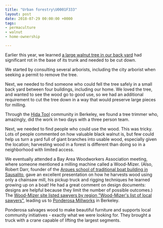 ```yaml
---
title: "Urban forestry\U0001F333"
layout: post
date: 2018-07-29 00:00:00 +0000
tags:
- permaculture
- walnut
- home-ownership

---
```

Earlier this year, we learned [a large walnut tree in our back yard](walnut-guild "My notes about our walnut tree") had significant rot in the base of its trunk and needed to be cut down.

We started by consulting several arborists, including the city arborist when seeking a permit to remove the tree.

Next, we needed to find someone who could fell the tree safely in a small back yard between four buildings, including our home. We loved the tree, and wanted to see the wood go to good use, so we had an additional requirement to cut the tree down in a way that would preserve large pieces for milling.

Through the [Hida Tool](https://www.hidatool.com/ "Hida Tool's website") community in  Berkeley, we found a tree trimmer who, amazingly, did the work in two days with a three person team.

Next, we needed to find people who could use the wood. This was tricky. Lots of people commented on how valuable black walnut is, but few could help us turn a yard full of giant branches into usable wood, especially given the location; harvesting wood in a forest is different than doing so in a neighborhood with limited access.

We eventually attended a Bay Area Woodworkers Association meeting, where someone mentioned a milling machine called a Wood-Mizer. (Also, Robert Darr, founder of the [Arques school of traditional boat building in Sausalito](http://www.arqueschl.org/ "Arques school's website"), gave an excellent presentation on how he harvests wood using only a chainsaw mill, his pickup truck and rigging techniques he learned growing up on a boat! He had a great comment on design documents: designs are helpful because they limit the number of possible outcomes.) The [Wood-Mizer site listed sawyers by region "Wood-Mizer's list of local sawyers"](https://woodmizer.com/us/Services/Find-a-Local-Sawyer), leading us to [Ponderosa Millworks](https://ponderosamillworks.com/ "Ponderosa Millwork's website") in Berkeley.

Ponderosa salvages wood to make beautiful furniture and supports local community initiatives - exactly what we were looking for. They brought a truck with a crane capable of lifting the largest segments.